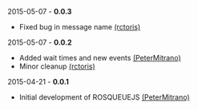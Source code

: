 2015-05-07 - **0.0.3**
 * Fixed bug in message name [(rctoris)](https://github.com/rctoris/)
 
2015-05-07 - **0.0.2**
 * Added wait times and new events [(PeterMitrano)](https://github.com/PeterMitrano/)
 * Minor cleanup [(rctoris)](https://github.com/rctoris/)

2015-04-21 - **0.0.1**
 * Initial development of ROSQUEUEJS [(PeterMitrano)](https://github.com/PeterMitrano/)
